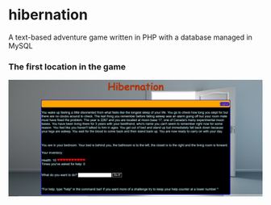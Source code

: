 # hibernation
A text-based adventure game written in PHP with a database managed in MySQL

### The first location in the game
![image of the first location in the game](./first_room_screenshot.PNG)
